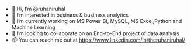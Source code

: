 - 👋 Hi, I’m @ruhaniruhal
- 👀 I’m interested in business & business analytics
- 🌱 I’m currently working on MS Power BI, MySQL, MS Excel,Python and Machine Learning
- 💞️ I’m looking to collaborate on an End-to-End project of data analysis
- 📫 You can reach me out at https://www.linkedin.com/in/theruhaniruhal/

<!---
ruhaniruhal/ruhaniruhal is a ✨ special ✨ repository because its `README.md` (this file) appears on your GitHub profile.
You can click the Preview link to take a look at your changes.
--->
